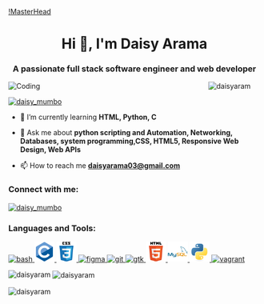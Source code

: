 [!MasterHead](https://i.pinimg.com/originals/87/f3/f1/87f3f1425b217691da645e97dbb50d55.gif)

<h1 align="center">Hi 👋, I'm Daisy Arama</h1>
<h3 align="center">A passionate full stack software engineer and web developer</h3>
<img align="left" alt="Coding" width="400" src="https://encrypted-tbn0.gstatic.com/images?q=tbn:ANd9GcQ5JmF865Wq7QcQXXT6QHan_orWFPMydnz8mC-hy12KPA&s">

<p align="left"> <img src="https://komarev.com/ghpvc/?username=daisyaram&label=Profile%20views&color=0e75b6&style=flat" alt="daisyaram" /> </p>

<p align="left"> <a href="https://twitter.com/daisy_mumbo" target="blank"><img src="https://img.shields.io/twitter/follow/daisy_mumbo?logo=twitter&style=for-the-badge" alt="daisy_mumbo" /></a> </p>

- 🌱 I’m currently learning **HTML, Python, C**

- 💬 Ask me about **python scripting and Automation, Networking, Databases, system programming,CSS, HTML5, Responsive Web Design, Web APIs**

- 📫 How to reach me **daisyarama03@gmail.com**

<h3 align="left">Connect with me:</h3>
<p align="left">
<a href="https://twitter.com/daisy_mumbo" target="blank"><img align="center" src="https://raw.githubusercontent.com/rahuldkjain/github-profile-readme-generator/master/src/images/icons/Social/twitter.svg" alt="daisy_mumbo" height="30" width="40" /></a>
</p>

<h3 align="left">Languages and Tools:</h3>
<p align="left"> <a href="https://www.gnu.org/software/bash/" target="_blank" rel="noreferrer"> <img src="https://www.vectorlogo.zone/logos/gnu_bash/gnu_bash-icon.svg" alt="bash" width="40" height="40"/> </a> <a href="https://www.cprogramming.com/" target="_blank" rel="noreferrer"> <img src="https://raw.githubusercontent.com/devicons/devicon/master/icons/c/c-original.svg" alt="c" width="40" height="40"/> </a> <a href="https://www.w3schools.com/css/" target="_blank" rel="noreferrer"> <img src="https://raw.githubusercontent.com/devicons/devicon/master/icons/css3/css3-original-wordmark.svg" alt="css3" width="40" height="40"/> </a> <a href="https://www.figma.com/" target="_blank" rel="noreferrer"> <img src="https://www.vectorlogo.zone/logos/figma/figma-icon.svg" alt="figma" width="40" height="40"/> </a> <a href="https://git-scm.com/" target="_blank" rel="noreferrer"> <img src="https://www.vectorlogo.zone/logos/git-scm/git-scm-icon.svg" alt="git" width="40" height="40"/> </a> <a href="https://www.gtk.org/" target="_blank" rel="noreferrer"> <img src="https://upload.wikimedia.org/wikipedia/commons/7/71/GTK_logo.svg" alt="gtk" width="40" height="40"/> </a> <a href="https://www.w3.org/html/" target="_blank" rel="noreferrer"> <img src="https://raw.githubusercontent.com/devicons/devicon/master/icons/html5/html5-original-wordmark.svg" alt="html5" width="40" height="40"/> </a> <a href="https://www.mysql.com/" target="_blank" rel="noreferrer"> <img src="https://raw.githubusercontent.com/devicons/devicon/master/icons/mysql/mysql-original-wordmark.svg" alt="mysql" width="40" height="40"/> </a> <a href="https://www.python.org" target="_blank" rel="noreferrer"> <img src="https://raw.githubusercontent.com/devicons/devicon/master/icons/python/python-original.svg" alt="python" width="40" height="40"/> </a> <a href="https://www.vagrantup.com/" target="_blank" rel="noreferrer"> <img src="https://www.vectorlogo.zone/logos/vagrantup/vagrantup-icon.svg" alt="vagrant" width="40" height="40"/> </a> </p>

<p><img align="left" src="https://github-readme-stats.vercel.app/api/top-langs?username=daisyaram&show_icons=true&locale=en&layout=compact" alt="daisyaram" /></p>

<p>&nbsp;<img align="center" src="https://github-readme-stats.vercel.app/api?username=daisyaram&show_icons=true&locale=en" alt="daisyaram" /></p>

<p><img align="center" src="https://github-readme-streak-stats.herokuapp.com/?user=daisyaram&" alt="daisyaram" /></p>

